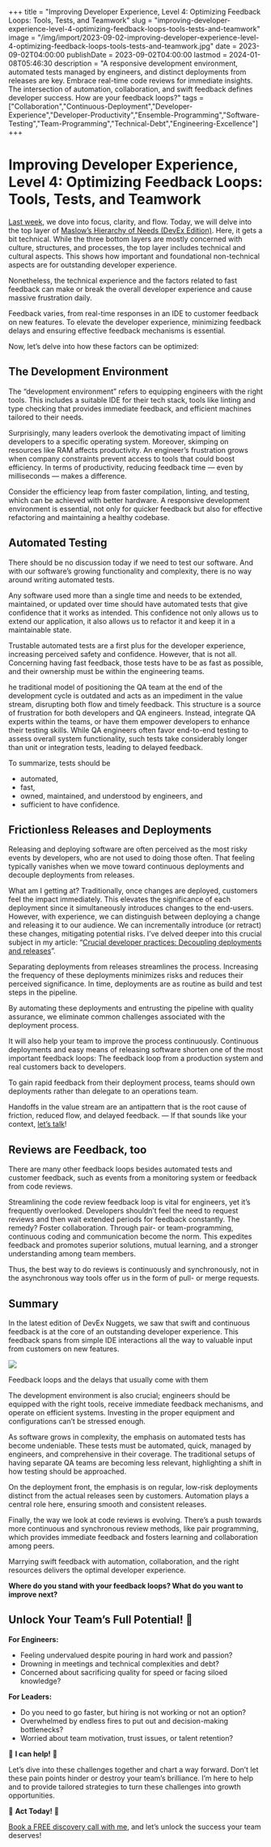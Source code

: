 +++
title = "Improving Developer Experience, Level 4: Optimizing Feedback Loops: Tools, Tests, and Teamwork"
slug = "improving-developer-experience-level-4-optimizing-feedback-loops-tools-tests-and-teamwork"
image = "/img/import/2023-09-02-improving-developer-experience-level-4-optimizing-feedback-loops-tools-tests-and-teamwork.jpg"
date = 2023-09-02T04:00:00
publishDate = 2023-09-02T04:00:00
lastmod = 2024-01-08T05:46:30
description = "A responsive development environment, automated tests managed by engineers, and distinct deployments from releases are key. Embrace real-time code reviews for immediate insights. The intersection of automation, collaboration, and swift feedback defines developer success. How are your feedback loops?"
tags = ["Collaboration","Continuous-Deployment","Developer-Experience","Developer-Productivity","Ensemble-Programming","Software-Testing","Team-Programming","Technical-Debt","Engineering-Excellence"]
+++
# Improving Developer Experience, Level 4: Optimizing Feedback Loops: Tools, Tests, and Teamwork

[Last week](/blog/improving-developer-experience-level-3-the-triad-of-clarity-focus-and-flow/), we dove into focus, clarity, and flow. Today, we will delve into the top layer of [Maslow’s Hierarchy of Needs (DevEx Edition)](/blog/maslows-hierarchy-of-needs-devex-edition/). Here, it gets a bit technical. While the three bottom layers are mostly concerned with culture, structures, and processes, the top layer includes technical and cultural aspects. This shows how important and foundational non-technical aspects are for outstanding developer experience.

Nonetheless, the technical experience and the factors related to fast feedback can make or break the overall developer experience and cause massive frustration daily. 

Feedback varies, from real-time responses in an IDE to customer feedback on new features. To elevate the developer experience, minimizing feedback delays and ensuring effective feedback mechanisms is essential. 

Now, let’s delve into how these factors can be optimized:

## The Development Environment

The “development environment” refers to equipping engineers with the right tools. This includes a suitable IDE for their tech stack, tools like linting and type checking that provides immediate feedback, and efficient machines tailored to their needs. 

Surprisingly, many leaders overlook the demotivating impact of limiting developers to a specific operating system. Moreover, skimping on resources like RAM affects productivity. An engineer’s frustration grows when company constraints prevent access to tools that could boost efficiency. In terms of productivity, reducing feedback time — even by milliseconds — makes a difference. 

Consider the efficiency leap from faster compilation, linting, and testing, which can be achieved with better hardware. A responsive development environment is essential, not only for quicker feedback but also for effective refactoring and maintaining a healthy codebase.

## Automated Testing

There should be no discussion today if we need to test our software. And with our software’s growing functionality and complexity, there is no way around writing automated tests.

Any software used more than a single time and needs to be extended, maintained, or updated over time should have automated tests that give confidence that it works as intended. This confidence not only allows us to extend our application, it also allows us to refactor it and keep it in a maintainable state.

Trustable automated tests are a first plus for the developer experience, increasing perceived safety and confidence. However, that is not all. Concerning having fast feedback, those tests have to be as fast as possible, and their ownership must be within the engineering teams.

he traditional model of positioning the QA team at the end of the development cycle is outdated and acts as an impediment in the value stream, disrupting both flow and timely feedback. This structure is a source of frustration for both developers and QA engineers. Instead, integrate QA experts within the teams, or have them empower developers to enhance their testing skills. While QA engineers often favor end-to-end testing to assess overall system functionality, such tests take considerably longer than unit or integration tests, leading to delayed feedback.

To summarize, tests should be 

* automated,
* fast,
* owned, maintained, and understood by engineers, and
* sufficient to have confidence.

## Frictionless Releases and Deployments

Releasing and deploying software are often perceived as the most risky events by developers, who are not used to doing those often. That feeling typically vanishes when we move toward continuous deployments and decouple deployments from releases.

What am I getting at? Traditionally, once changes are deployed, customers feel the impact immediately. This elevates the significance of each deployment since it simultaneously introduces changes to the end-users. However, with experience, we can distinguish between deploying a change and releasing it to our audience. We can incrementally introduce (or retract) these changes, mitigating potential risks. I’ve delved deeper into this crucial subject in my article: “[Crucial developer practices: Decoupling deployments and releases](/blog/decoupling-deployments-and-releases/)”.

Separating deployments from releases streamlines the process. Increasing the frequency of these deployments minimizes risks and reduces their perceived significance. In time, deployments are as routine as build and test steps in the pipeline. 

By automating these deployments and entrusting the pipeline with quality assurance, we eliminate common challenges associated with the deployment process.

It will also help your team to improve the process continuously. Continuous deployments and easy means of releasing software shorten one of the most important feedback loops: The feedback loop from a production system and real customers back to developers.

To gain rapid feedback from their deployment process, teams should own deployments rather than delegate to an operations team.

Handoffs in the value stream are an antipattern that is the root cause of friction, reduced flow, and delayed feedback. — If that sounds like your context, [let’s talk](https://unblocked.engineering/#DiscoveryCall)!

## Reviews are Feedback, too

There are many other feedback loops besides automated tests and customer feedback, such as events from a monitoring system or feedback from code reviews.

Streamlining the code review feedback loop is vital for engineers, yet it’s frequently overlooked. Developers shouldn’t feel the need to request reviews and then wait extended periods for feedback constantly. The remedy? Foster collaboration. Through pair- or team-programming, continuous coding and communication become the norm. This expedites feedback and promotes superior solutions, mutual learning, and a stronger understanding among team members.

Thus, the best way to do reviews is continuously and synchronously, not in the asynchronous way tools offer us in the form of pull- or merge requests.

## Summary

In the latest edition of DevEx Nuggets, we saw that swift and continuous feedback is at the core of an outstanding developer experience. This feedback spans from simple IDE interactions all the way to valuable input from customers on new features. 

![](/img/import/2023-08-Feedback-Loops.png)

Feedback loops and the delays that usually come with them

The development environment is also crucial; engineers should be equipped with the right tools, receive immediate feedback mechanisms, and operate on efficient systems. Investing in the proper equipment and configurations can’t be stressed enough. 

As software grows in complexity, the emphasis on automated tests has become undeniable. These tests must be automated, quick, managed by engineers, and comprehensive in their coverage. The traditional setups of having separate QA teams are becoming less relevant, highlighting a shift in how testing should be approached. 

On the deployment front, the emphasis is on regular, low-risk deployments distinct from the actual releases seen by customers. Automation plays a central role here, ensuring smooth and consistent releases. 

Finally, the way we look at code reviews is evolving. There’s a push towards more continuous and synchronous review methods, like pair programming, which provides immediate feedback and fosters learning and collaboration among peers. 

Marrying swift feedback with automation, collaboration, and the right resources delivers the optimal developer experience.

**Where do you stand with your feedback loops? What do you want to improve next?**

## Unlock Your Team’s Full Potential! 🚀

**For Engineers:**

* Feeling undervalued despite pouring in hard work and passion?
* Drowning in meetings and technical complexities and debt?
* Concerned about sacrificing quality for speed or facing siloed knowledge?

**For Leaders:**

* Do you need to go faster, but hiring is not working or not an option?
* Overwhelmed by endless fires to put out and decision-making bottlenecks?
* Worried about team motivation, trust issues, or talent retention?

🌟 **I can help!** 🌟

Let’s dive into these challenges together and chart a way forward. Don’t let these pain points hinder or destroy your team’s brilliance. I’m here to help and to provide tailored strategies to turn these challenges into growth opportunities.

🔔 **Act Today!** 🔔

[Book a FREE discovery call with me](https://unblocked.engineering/#DiscoveryCall), and let’s unlock the success your team deserves!